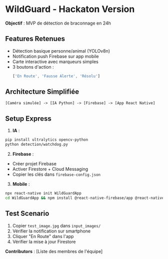 # WildGuard - Hackaton Version

**Objectif** : MVP de détection de braconnage en 24h

## Features Retenues
- Détection basique personne/animal (YOLOv8n)
- Notification push Firebase sur app mobile
- Carte interactive avec marqueurs simples
- 3 boutons d'action : 
  ```js
  ['En Route', 'Fausse Alerte', 'Résolu']
  ```

## Architecture Simplifiée
```
[Caméra simulée] -> [IA Python] -> [Firebase] -> [App React Native]
```

## Setup Express

1. **IA** :
```bash
pip install ultralytics opencv-python
python detection/watchdog.py
```

2. **Firebase** :
- Créer projet Firebase
- Activer Firestore + Cloud Messaging
- Copier les clés dans `firebase-config.json`

3. **Mobile** :
```bash
npx react-native init WildGuardApp
cd WildGuardApp && npm install @react-native-firebase/app @react-native-firebase/firestore
```

## Test Scenario
1. Copier `test_image.jpg` dans `input_images/`
2. Vérifier la notification sur smartphone
3. Cliquer "En Route" dans l'app
4. Vérifier la mise à jour Firestore

**Contributors** : [Liste des membres de l'équipe]